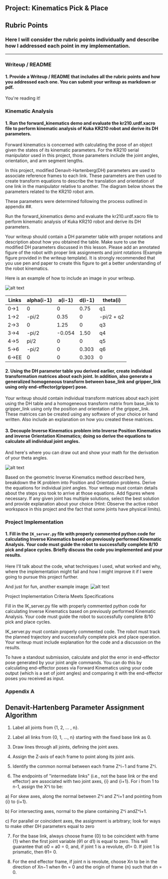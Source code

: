 ## Project: Kinematics Pick & Place

[//]: # (Image References)

[image1]: ./misc_images/misc1.png
[image2]: ./misc_images/misc3.png
[image3]: ./misc_images/misc2.png

## Rubric Points
### Here I will consider the rubric points individually and describe how I addressed each point in my implementation.  

---
### Writeup / README

#### 1. Provide a Writeup / README that includes all the rubric points and how you addressed each one.  You can submit your writeup as markdown or pdf.  

You're reading it!

### Kinematic Analysis
#### 1. Run the forward_kinematics demo and evaluate the kr210.urdf.xacro file to perform kinematic analysis of Kuka KR210 robot and derive its DH parameters.

Forward kinematics is concerned with calculating the pose of an object given the states of its kinematic parameters. For the KR210 serial manipulator used in this project, those parameters include the joint angles, orientation, and arm segment lengths.

In this project, modified Denavit-Hartenberg(DH) parameters are used to associate reference frames to each link. These parameters are then used to create transform equations to describe the translation and orientation of one link in the manipulator relative to another. The diagram below shows the parameters related to the KR210 robot arm.


These parameters were determined following the process outlined in appendix ##.


Run the forward_kinematics demo and evaluate the kr210.urdf.xacro file to perform kinematic analysis of Kuka KR210 robot and derive its DH parameters.

Your writeup should contain a DH parameter table with proper notations and description about how you obtained the table. Make sure to use the modified DH parameters discussed in this lesson. Please add an annotated figure of the robot with proper link assignments and joint rotations (Example figure provided in the writeup template). It is strongly recommended that you use pen and paper to create this figure to get a better understanding of the robot kinematics.

Here is an example of how to include an image in your writeup.

![alt text][image1]

Links | alpha(i-1) | a(i-1) | d(i-1) | theta(i)
---   | ---        | ---    | ---    | ---
0->1  | 0          | 0      | 0.75   | q1
1->2  | -pi/2      | 0.35   | 0      | -pi/2 + q2
2->3  | 0          | 1.25   | 0      | q3
3->4  | -pi/2      | -0.054 | 1.50   | q4
4->5  | pi/2       | 0      | 0      | q5
5->6  | -pi/2      | 0      | 0.303  | q6
6->EE | 0          | 0      | 0.303  | 0

#### 2. Using the DH parameter table you derived earlier, create individual transformation matrices about each joint. In addition, also generate a generalized homogeneous transform between base_link and gripper_link using only end-effector(gripper) pose.

Your writeup should contain individual transform matrices about each joint using the DH table and a homogeneous transform matrix from base_link to gripper_link using only the position and orientation of the gripper_link. These matrices can be created using any software of your choice or hand written. Also include an explanation on how you created these matrices.

#### 3. Decouple Inverse Kinematics problem into Inverse Position Kinematics and inverse Orientation Kinematics; doing so derive the equations to calculate all individual joint angles.

And here's where you can draw out and show your math for the derivation of your theta angles.

![alt text][image2]

Based on the geometric Inverse Kinematics method described here, breakdown the IK problem into Position and Orientation problems. Derive the equations for individual joint angles. Your writeup must contain details about the steps you took to arrive at those equations. Add figures where necessary. If any given joint has multiple solutions, select the best solution and provide explanation about your choice (Hint: Observe the active robot workspace in this project and the fact that some joints have physical limits).

### Project Implementation

#### 1. Fill in the `IK_server.py` file with properly commented python code for calculating Inverse Kinematics based on previously performed Kinematic Analysis. Your code must guide the robot to successfully complete 8/10 pick and place cycles. Briefly discuss the code you implemented and your results.


Here I'll talk about the code, what techniques I used, what worked and why, where the implementation might fail and how I might improve it if I were going to pursue this project further.  


And just for fun, another example image:
![alt text][image3]

Project Implementation
Criteria 	Meets Specifications

Fill in the IK_server.py file with properly commented python code for calculating Inverse Kinematics based on previously performed Kinematic Analysis. Your code must guide the robot to successfully complete 8/10 pick and place cycles.

IK_server.py must contain properly commented code. The robot must track the planned trajectory and successfully complete pick and place operation. Your writeup must include explanation for the code and a discussion on the results.

To have a standout submission, calculate and plot the error in end-effector pose generated by your joint angle commands. You can do this by calculating end-effector poses via Forward Kinematics using your code output (which is a set of joint angles) and comparing it with the end-effector poses you received as input.

### Appendix A
## Denavit-Hartenberg Parameter Assignment Algorithm

1)  Label all joints from {1, 2, … , n}.

2)  Label all links from {0, 1, …, n} starting with the fixed base link as 0.

3)  Draw lines through all joints, defining the joint axes.

4)  Assign the Z-axis of each frame to point along its joint axis.

5)  Identify the common normal between each frame ​Z​^​​​i−1​​ and frame ​Z​^​​​i​​ .

6)  The endpoints of "intermediate links" (i.e., not the base link or the end effector) are associated with two joint axes, {i} and {i+1}. For i from 1 to n-1, assign the ​X​^​​​i​​ to be:

a) For skew axes, along the normal between ​Z​^​​​i​​ and ​Z​^​​​i+1​​ and pointing from {i} to {i+1}.

b) For intersecting axes, normal to the plane containing ​Z​^​​​i​​ and ​Z​^​​​i+1​​.

c) For parallel or coincident axes, the assignment is arbitrary; look for ways to make other DH parameters equal to zero

7)  For the base link, always choose frame {0} to be coincident with frame {1} when the first joint variable (θ​1​​ or d​1​​) is equal to zero. This will guarantee that α​0​​ = a​0​​ = 0, and, if joint 1 is a revolute, d​1​​ = 0. If joint 1 is prismatic, then θ​1​​= 0.

8) For the end effector frame, if joint n is revolute, choose X​n​​ to be in the direction of X​n−1​​ when θ​n​​ = 0 and the origin of frame {n} such that d​n​​ = 0.
